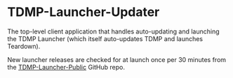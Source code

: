 # TDMP-Launcher-Updater
The top-level client application that handles auto-updating and launching the TDMP Launcher (which itself auto-updates TDMP and launches Teardown).

New launcher releases are checked for at launch once per 30 minutes from the [TDMP-Launcher-Public](https://github.com/TDMP-Team/TDMP-Launcher-Public) GitHub repo.
